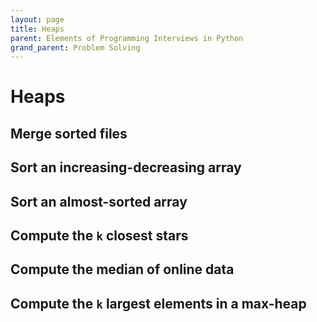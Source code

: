 ```yaml
---
layout: page
title: Heaps
parent: Elements of Programming Interviews in Python
grand_parent: Problem Solving
---
```


# Heaps

## Merge sorted files
## Sort an increasing-decreasing array
## Sort an almost-sorted array
## Compute the `k` closest stars
## Compute the median of online data
## Compute the `k` largest elements in a max-heap
